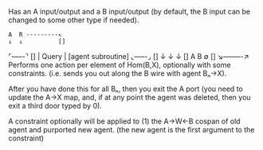 Has an A input/output and a B input/output (by default, the B input can be  changed to some other type if needed). 

```
A  R ---------↖
↓  ↓          []
```

⌜–––-⌝       []   | Query | [agent subroutine]    ⌞–––-⌟       []    ↓  ↓  ↓        []    A  B  ∅        []       ↘–––––-↗ Performs one action per element of Hom(B,X), optionally with some constraints. (i.e. sends you out along the B wire with agent Bₙ->X). 

After you have done this for all Bₙ, then you exit the A port (you need to  update the A->X map, and, if at any point the agent was deleted, then you exit a  third door typed by 0).

A constraint optionally will be applied to (1) the A->W<-B cospan of old agent  and purported new agent. (the new agent is the first argument to the constraint) 
